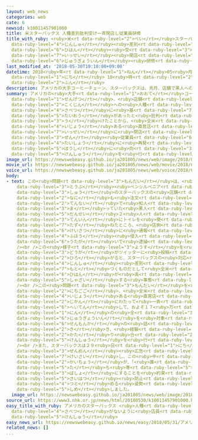 ```yaml
---
layout: web_news
categories: web
cate: 6
newsid: k10011457901000
title: 米スターバックス 人種差別批判受け一斉閉店し従業員研修
title_with_ruby: <ruby>米<rt data-ruby-level="2">べい</rt></ruby>スターバックス <ruby>人種<rt
  data-ruby-level="4">じんしゅ</rt></ruby><ruby>差別<rt data-ruby-level="4">さべつ</rt></ruby><ruby>批判<rt
  data-ruby-level="6">ひはん</rt></ruby><ruby>受<rt data-ruby-level="3">う</rt></ruby>け<ruby>一斉<rt
  data-ruby-level="7">いっせい</rt></ruby><ruby>閉店<rt data-ruby-level="6">へいてん</rt></ruby>し<ruby>従業員<rt
  data-ruby-level="6">じゅうぎょういん</rt></ruby><ruby>研修<rt data-ruby-level="5">けんしゅう</rt></ruby>
last_modified_at: '2018-05-30T10:10:00+09:00'
datetime: 2018<ruby>年<rt data-ruby-level="1">ねん</rt></ruby>05<ruby>月<rt data-ruby-level="1">がつ</rt></ruby>30<ruby>日<rt
  data-ruby-level="1">にち</rt></ruby> 10<ruby>時<rt data-ruby-level="2">じ</rt></ruby>10<ruby>分<rt
  data-ruby-level="2">ふん</rt></ruby>
description: アメリカの大手コーヒーチェーン、スターバックスは、先月、店舗で黒人への人種差別に基づく対応があったと批判を受けたことから、全米に８０００以上ある直営店を一斉に閉店し、全従業員を対象に再発防止に向けた研修を行いました。
summary: アメリカの<ruby>大手<rt data-ruby-level="1">おおて</rt></ruby>コーヒーチェーン、スターバックスは、<ruby>先月<rt
  data-ruby-level="1">せんげつ</rt></ruby>、<ruby>店舗<rt data-ruby-level="7">てんぽ</rt></ruby>で<ruby>黒人<rt
  data-ruby-level="2">こくじん</rt></ruby>への<ruby>人種<rt data-ruby-level="4">じんしゅ</rt></ruby><ruby>差別<rt
  data-ruby-level="4">さべつ</rt></ruby>に<ruby>基<rt data-ruby-level="7">もと</rt></ruby>づく<ruby>対応<rt
  data-ruby-level="5">たいおう</rt></ruby>があったと<ruby>批判<rt data-ruby-level="6">ひはん</rt></ruby>を<ruby>受<rt
  data-ruby-level="3">う</rt></ruby>けたことから、<ruby>全米<rt data-ruby-level="3">ぜんべい</rt></ruby>に８０００<ruby>以上<rt
  data-ruby-level="4">いじょう</rt></ruby>ある<ruby>直営店<rt data-ruby-level="5">ちょくえいてん</rt></ruby>を<ruby>一斉<rt
  data-ruby-level="7">いっせい</rt></ruby>に<ruby>閉店<rt data-ruby-level="6">へいてん</rt></ruby>し、<ruby>全<rt
  data-ruby-level="3">ぜん</rt></ruby><ruby>従業員<rt data-ruby-level="6">じゅうぎょういん</rt></ruby>を<ruby>対象<rt
  data-ruby-level="4">たいしょう</rt></ruby>に<ruby>再発<rt data-ruby-level="5">さいはつ</rt></ruby><ruby>防止<rt
  data-ruby-level="5">ぼうし</rt></ruby>に<ruby>向<rt data-ruby-level="3">む</rt></ruby>けた<ruby>研修<rt
  data-ruby-level="5">けんしゅう</rt></ruby>を<ruby>行<rt data-ruby-level="2">おこな</rt></ruby>いました。
image_url: https://newswebeasy.github.io/ja201805/news/web/image/2018/05/30/K10011457901_1805301215_1805301216_01_03.jpg
movie_url: https://newswebeasy.github.io/ja201805/news/web/movie/2018/05/30/k10011457901_201805301215_201805301216.mp4
voice_url: https://newswebeasy.github.io/ja201805/news/web/voice/2018/05/30/k10011457901_201805301215_201805301216.mp3
body:
- text: この<ruby>問題<rt data-ruby-level="3">もんだい</rt></ruby>は、<ruby>先月<rt data-ruby-level="1">せんげつ</rt></ruby>、アメリカ<ruby>東部<rt
    data-ruby-level="3">とうぶ</rt></ruby><ruby>ペンシルベニア<rt data-ruby-level="3">ぺんしるべにあ</rt></ruby><ruby>州<rt
    data-ruby-level="3">しゅう</rt></ruby>のスターバックスの<ruby>店舗<rt data-ruby-level="7">てんぽ</rt></ruby>で、<ruby>何<rt
    data-ruby-level="2">なに</rt></ruby>も<ruby>注文<rt data-ruby-level="3">ちゅうもん</rt></ruby>しないまま、<ruby>店内<rt
    data-ruby-level="2">てんない</rt></ruby>で<ruby>知人<rt data-ruby-level="2">ちじん</rt></ruby>を<ruby>待<rt
    data-ruby-level="3">ま</rt></ruby>っていた<ruby>黒人<rt data-ruby-level="2">こくじん</rt></ruby><ruby>男性<rt
    data-ruby-level="5">だんせい</rt></ruby>２<ruby>人<rt data-ruby-level="1">にん</rt></ruby>が、<ruby>店員<rt
    data-ruby-level="3">てんいん</rt></ruby>にトイレを<ruby>使<rt data-ruby-level="3">つか</rt></ruby>ってもよいかなどと<ruby>尋<rt
    data-ruby-level="7">たず</rt></ruby>ねたところ、<ruby>店側<rt data-ruby-level="4">みせがわ</rt></ruby>が<ruby>警察<rt
    data-ruby-level="6">けいさつ</rt></ruby>に<ruby>通報<rt data-ruby-level="5">つうほう</rt></ruby>し、<ruby>不法<rt
    data-ruby-level="4">ふほう</rt></ruby><ruby>侵入<rt data-ruby-level="7">しんにゅう</rt></ruby>の<ruby>疑<rt
    data-ruby-level="6">うたが</rt></ruby>いで<ruby>逮捕<rt data-ruby-level="7">たいほ</rt></ruby>されたものです。<br
    /><br />この<ruby>様子<rt data-ruby-level="3">ようす</rt></ruby>を<ruby>撮影<rt data-ruby-level="7">さつえい</rt></ruby>した<ruby>動画<rt
    data-ruby-level="3">どうが</rt></ruby>がツイッターに<ruby>投稿<rt data-ruby-level="7">とうこう</rt></ruby>されて<ruby>広<rt
    data-ruby-level="2">ひろ</rt></ruby>がると、スターバックスの<ruby>対応<rt data-ruby-level="5">たいおう</rt></ruby>は<ruby>人種<rt
    data-ruby-level="4">じんしゅ</rt></ruby><ruby>差別<rt data-ruby-level="4">さべつ</rt></ruby>に<ruby>基<rt
    data-ruby-level="7">もと</rt></ruby>づくものだとして<ruby>全米<rt data-ruby-level="3">ぜんべい</rt></ruby>で<ruby>批判<rt
    data-ruby-level="6">ひはん</rt></ruby>が<ruby>高<rt data-ruby-level="2">たか</rt></ruby>まり、スターバックスは<ruby>謝罪<rt
    data-ruby-level="5">しゃざい</rt></ruby>する<ruby>事態<rt data-ruby-level="5">じたい</rt></ruby>となりました。<br
    /><br />この<ruby>問題<rt data-ruby-level="3">もんだい</rt></ruby>を<ruby>受<rt data-ruby-level="3">う</rt></ruby>けてスターバックスは、２９<ruby>日午後<rt
    data-ruby-level="2">にちごご</rt></ruby>、<ruby>全米<rt data-ruby-level="3">ぜんべい</rt></ruby>に８０００<ruby>以上<rt
    data-ruby-level="4">いじょう</rt></ruby>ある<ruby>直営店<rt data-ruby-level="5">ちょくえいてん</rt></ruby>を４<ruby>時間<rt
    data-ruby-level="2">じかん</rt></ruby>にわたって<ruby>一斉<rt data-ruby-level="7">いっせい</rt></ruby>に<ruby>閉店<rt
    data-ruby-level="6">へいてん</rt></ruby>して、およそ１７<ruby>万<rt data-ruby-level="2">まん</rt></ruby>５０００<ruby>人<rt
    data-ruby-level="1">にん</rt></ruby>の<ruby>全<rt data-ruby-level="3">ぜん</rt></ruby><ruby>従業員<rt
    data-ruby-level="6">じゅうぎょういん</rt></ruby>を<ruby>対象<rt data-ruby-level="4">たいしょう</rt></ruby>に、<ruby>専門家<rt
    data-ruby-level="6">せんもんか</rt></ruby>の<ruby>話<rt data-ruby-level="2">はなし</rt></ruby>を<ruby>聞<rt
    data-ruby-level="2">き</rt></ruby>き、<ruby>経験<rt data-ruby-level="5">けいけん</rt></ruby>を<ruby>語<rt
    data-ruby-level="2">かた</rt></ruby>り<ruby>合<rt data-ruby-level="2">あ</rt></ruby>うなどの<ruby>研修<rt
    data-ruby-level="5">けんしゅう</rt></ruby>を<ruby>行<rt data-ruby-level="2">おこな</rt></ruby>いました。<br
    /><br />また、スターバックスは２９<ruby>日<rt data-ruby-level="1">にち</rt></ruby>、ニューヨーク・タイムズなどに<ruby>全面<rt
    data-ruby-level="3">ぜんめん</rt></ruby><ruby>広告<rt data-ruby-level="4">こうこく</rt></ruby>を<ruby>掲載<rt
    data-ruby-level="7">けいさい</rt></ruby>し、この<ruby>中<rt data-ruby-level="1">なか</rt></ruby>でハワード・シュルツ<ruby>会長<rt
    data-ruby-level="2">かいちょう</rt></ruby>が、「<ruby>誰<rt data-ruby-level="7">だれ</rt></ruby>もが<ruby>立<rt
    data-ruby-level="5">た</rt></ruby>ち<ruby>寄<rt data-ruby-level="5">よ</rt></ruby>れる<ruby>場所<rt
    data-ruby-level="3">ばしょ</rt></ruby>にすることを<ruby>約束<rt data-ruby-level="4">やくそく</rt></ruby>する」として、<ruby>再発<rt
    data-ruby-level="5">さいはつ</rt></ruby><ruby>防止<rt data-ruby-level="5">ぼうし</rt></ruby>に<ruby>努<rt
    data-ruby-level="4">つと</rt></ruby>める<ruby>姿勢<rt data-ruby-level="6">しせい</rt></ruby>を<ruby>示<rt
    data-ruby-level="5">しめ</rt></ruby>しました。
  image_url: https://newswebeasy.github.io/ja201805/news/web/image/2018/05/30/K10011457901_1805301007_1805301010_01_03.jpg
source_url: https://www3.nhk.or.jp/news/html/20180530/k10011457901000.html
easy_title_with_ruby: アメリカのスターバックス <ruby>人種<rt data-ruby-level="4">じんしゅ</rt></ruby><ruby>差別<rt
  data-ruby-level="4">さべつ</rt></ruby>がないように<ruby>店員<rt data-ruby-level="3">てんいん</rt></ruby>に<ruby>研修<rt
  data-ruby-level="5">けんしゅう</rt></ruby>
easy_news_url: https://newswebeasy.github.io/news/easy/2018/05/31/アメリカのスターバックス-人種差別がないように店員に研修
related_news: []
...
```

